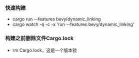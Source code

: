 ### 快速构建
- cargo run --features bevy/dynamic_linking
- cargo watch -q -c -x 'run --features bevy/dynamic_linking'
### 构建之前删除文件Cargo.lock
- rm Cargo.lock，这是一个版本锁